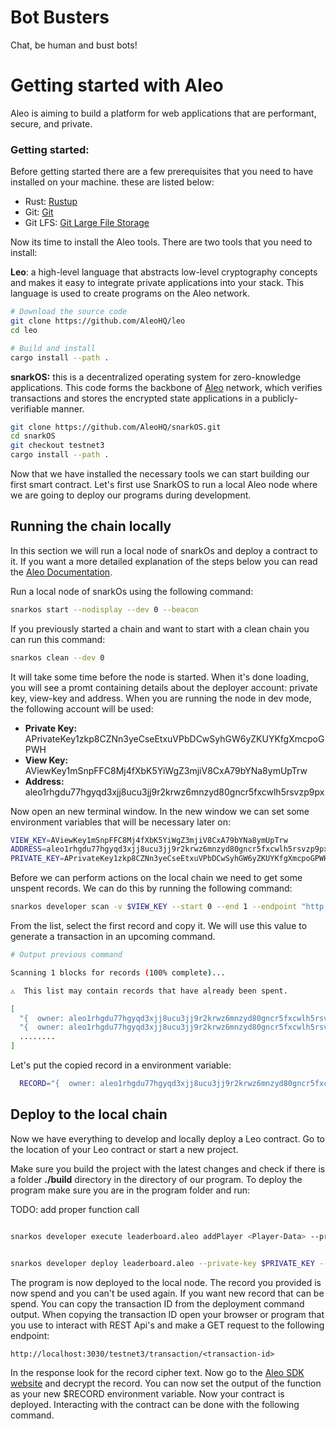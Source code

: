 # Bot Busters

Chat, be human and bust bots!

# Getting started with Aleo

Aleo is aiming to build a platform for web applications that are performant, secure, and private.

### Getting started:

Before getting started there are a few prerequisites that you need to have installed on your machine. these are listed below:

- Rust: [Rustup](https://rustup.rs/)
- Git: [Git](https://git-scm.com/downloads)
- Git LFS: [Git Large File Storage](https://git-lfs.github.com/)

Now its time to install the Aleo tools. There are two tools that you need to install:

**Leo**: a high-level language that abstracts low-level cryptography concepts and makes it easy to integrate private applications into your stack. This language is used to create programs on the Aleo network.

```bash
# Download the source code
git clone https://github.com/AleoHQ/leo
cd leo

# Build and install
cargo install --path .
```

**snarkOS:** this is a decentralized operating system for zero-knowledge applications. This code forms the backbone of [Aleo](https://aleo.org/) network, which verifies transactions and stores the encrypted state applications in a publicly-verifiable manner.

```bash
git clone https://github.com/AleoHQ/snarkOS.git
cd snarkOS
git checkout testnet3
cargo install --path .
```

Now that we have installed the necessary tools we can start building our first smart contract. Let's first use SnarkOS to run a local Aleo node where we are going to deploy our programs during development.

## Running the chain locally
In this section we will run a local node of snarkOs and deploy a contract to it. If you want a more detailed explanation of the steps below you can read the [Aleo Documentation](https://developer.aleo.org/testnet/getting_started/deploy_execute).

Run a local node of snarkOs using the following command:

```bash
snarkos start --nodisplay --dev 0 --beacon
```

If you previously started a chain and want to start with a clean chain you can run this command:

```bash
snarkos clean --dev 0
```

It will take some time before the node is started. When it's done loading, you will see a promt containing details about the deployer account: private key, view-key and address. When you are running the node in dev mode, the following account will be used:

- **Private Key:** APrivateKey1zkp8CZNn3yeCseEtxuVPbDCwSyhGW6yZKUYKfgXmcpoGPWH
- **View Key:** AViewKey1mSnpFFC8Mj4fXbK5YiWgZ3mjiV8CxA79bYNa8ymUpTrw
- **Address:** aleo1rhgdu77hgyqd3xjj8ucu3jj9r2krwz6mnzyd80gncr5fxcwlh5rsvzp9px

Now open an new terminal window. In the new window we can set some environment variables that will be necessary later on:

```bash
VIEW_KEY=AViewKey1mSnpFFC8Mj4fXbK5YiWgZ3mjiV8CxA79bYNa8ymUpTrw
ADDRESS=aleo1rhgdu77hgyqd3xjj8ucu3jj9r2krwz6mnzyd80gncr5fxcwlh5rsvzp9px
PRIVATE_KEY=APrivateKey1zkp8CZNn3yeCseEtxuVPbDCwSyhGW6yZKUYKfgXmcpoGPWH
```

Before we can perform actions on the local chain we need to get some unspent records. We can do this by running the following command:

```bash
snarkos developer scan -v $VIEW_KEY --start 0 --end 1 --endpoint "http://localhost:3030"
```

From the list, select the first record and copy it. We will use this value to generate a transaction in an upcoming command.

```bash
# Output previous command

Scanning 1 blocks for records (100% complete)...

⚠️  This list may contain records that have already been spent.

[
  "{  owner: aleo1rhgdu77hgyqd3xjj8ucu3jj9r2krwz6mnzyd80gncr5fxcwlh5rsvzp9px.private,  microcredits: 93750000000000u64.private,  _nonce: 239342958985106763708738609678182549854111744243820417353521050114416207606group.public}",
  "{  owner: aleo1rhgdu77hgyqd3xjj8ucu3jj9r2krwz6mnzyd80gncr5fxcwlh5rsvzp9px.private,  microcredits: 93750000000000u64.private,  _nonce: 6943652577720031695852320528779080923424298438422299389212028025252409913592group.public}",
  ........
]

```

Let's put the copied record in a environment variable:

```bash
  RECORD="{  owner: aleo1rhgdu77hgyqd3xjj8ucu3jj9r2krwz6mnzyd80gncr5fxcwlh5rsvzp9px.private,  microcredits: 93750000000000u64.private,  _nonce: 239342958985106763708738609678182549854111744243820417353521050114416207606group.public}"
```

## Deploy to the local chain

Now we have everything to develop and locally deploy a Leo contract. Go to the location of your Leo contract or start a new project.

Make sure you build the project with the latest changes and check if there is a folder **./build** directory in the directory of our program. To deploy the program make sure you are in the program folder and run:

TODO: add proper function call
```bash

snarkos developer execute leaderboard.aleo addPlayer <Player-Data> --private-key $PRIVATE_KEY --query "http://localhost:3030" --broadcast "http://localhost:3030/testnet3/transaction/broadcast" 

```

```bash

snarkos developer deploy leaderboard.aleo --private-key $PRIVATE_KEY --query "http://localhost:3030" --path "./build/" --broadcast "http://localhost:3030/testnet3/transaction/broadcast" --fee 600000 --record $RECORD

```

The program is now deployed to the local node. The record you provided is now spend and you can't be used again. If you want new record that can be spend. You can copy the transaction ID from the deployment command output. When copying the transaction ID open your browser or program that you use to interact with REST Api's and make a GET request to the following endpoint:

```text
http://localhost:3030/testnet3/transaction/<transaction-id>
```

In the response look for the record cipher text. Now go to the [Aleo SDK website](https://aleo.tools/sdk) and decrypt the record. You can now set the output of the function as your new $RECORD environment variable.
Now your contract is deployed. Interacting with the contract can be done with the following command.